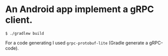 # An Android app implement a gRPC client.

```
$ ./gradlew build
```

For a code generating I used `grpc-protobuf-lite` (Gradle generate a gRPC-code).